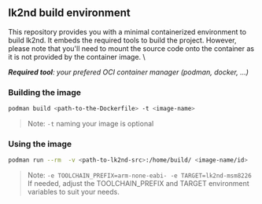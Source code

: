 ## lk2nd build environment
This repository provides you with a minimal containerized environment to build lk2nd. It embeds the required tools to build the project. However, please note that you'll need to mount the source code onto the container as it is not provided by the container image. \

_**Required tool**: your prefered OCI container manager (podman, docker, ...)_

### Building the image
```sh
podman build <path-to-the-Dockerfile> -t <image-name>
```
> Note: `-t` naming your image is optional 

### Using the image
```sh
podman run --rm  -v <path-to-lk2nd-src>:/home/build/ <image-name/id> 
```
> Note: `-e TOOLCHAIN_PREFIX=arm-none-eabi- -e TARGET=lk2nd-msm8226` If needed, adjust the TOOLCHAIN_PREFIX and TARGET environment variables to suit your needs.
